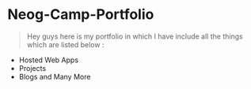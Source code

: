 # Neog-Camp-Portfolio
> Hey guys here is my portfolio in which I have include all the things which are listed below :
- Hosted Web Apps 
- Projects 
- Blogs and Many More